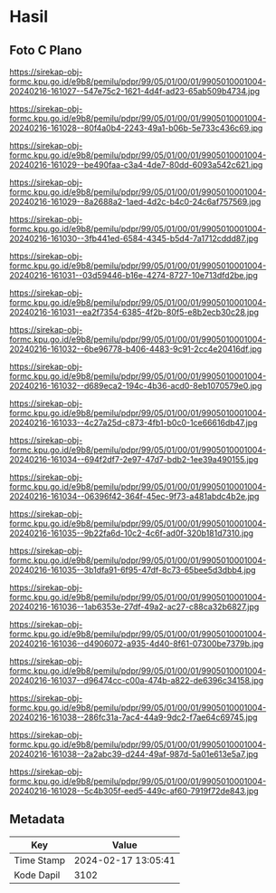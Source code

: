 # Hasil

## Foto C Plano

https://sirekap-obj-formc.kpu.go.id/e9b8/pemilu/pdpr/99/05/01/00/01/9905010001004-20240216-161027--547e75c2-1621-4d4f-ad23-65ab509b4734.jpg

https://sirekap-obj-formc.kpu.go.id/e9b8/pemilu/pdpr/99/05/01/00/01/9905010001004-20240216-161028--80f4a0b4-2243-49a1-b06b-5e733c436c69.jpg

https://sirekap-obj-formc.kpu.go.id/e9b8/pemilu/pdpr/99/05/01/00/01/9905010001004-20240216-161029--be490faa-c3a4-4de7-80dd-6093a542c621.jpg

https://sirekap-obj-formc.kpu.go.id/e9b8/pemilu/pdpr/99/05/01/00/01/9905010001004-20240216-161029--8a2688a2-1aed-4d2c-b4c0-24c6af757569.jpg

https://sirekap-obj-formc.kpu.go.id/e9b8/pemilu/pdpr/99/05/01/00/01/9905010001004-20240216-161030--3fb441ed-6584-4345-b5d4-7a1712cddd87.jpg

https://sirekap-obj-formc.kpu.go.id/e9b8/pemilu/pdpr/99/05/01/00/01/9905010001004-20240216-161031--03d59446-b16e-4274-8727-10e713dfd2be.jpg

https://sirekap-obj-formc.kpu.go.id/e9b8/pemilu/pdpr/99/05/01/00/01/9905010001004-20240216-161031--ea2f7354-6385-4f2b-80f5-e8b2ecb30c28.jpg

https://sirekap-obj-formc.kpu.go.id/e9b8/pemilu/pdpr/99/05/01/00/01/9905010001004-20240216-161032--6be96778-b406-4483-9c91-2cc4e20416df.jpg

https://sirekap-obj-formc.kpu.go.id/e9b8/pemilu/pdpr/99/05/01/00/01/9905010001004-20240216-161032--d689eca2-194c-4b36-acd0-8eb1070579e0.jpg

https://sirekap-obj-formc.kpu.go.id/e9b8/pemilu/pdpr/99/05/01/00/01/9905010001004-20240216-161033--4c27a25d-c873-4fb1-b0c0-1ce66616db47.jpg

https://sirekap-obj-formc.kpu.go.id/e9b8/pemilu/pdpr/99/05/01/00/01/9905010001004-20240216-161034--694f2df7-2e97-47d7-bdb2-1ee39a490155.jpg

https://sirekap-obj-formc.kpu.go.id/e9b8/pemilu/pdpr/99/05/01/00/01/9905010001004-20240216-161034--06396f42-364f-45ec-9f73-a481abdc4b2e.jpg

https://sirekap-obj-formc.kpu.go.id/e9b8/pemilu/pdpr/99/05/01/00/01/9905010001004-20240216-161035--9b22fa6d-10c2-4c6f-ad0f-320b181d7310.jpg

https://sirekap-obj-formc.kpu.go.id/e9b8/pemilu/pdpr/99/05/01/00/01/9905010001004-20240216-161035--3b1dfa91-6f95-47df-8c73-65bee5d3dbb4.jpg

https://sirekap-obj-formc.kpu.go.id/e9b8/pemilu/pdpr/99/05/01/00/01/9905010001004-20240216-161036--1ab6353e-27df-49a2-ac27-c88ca32b6827.jpg

https://sirekap-obj-formc.kpu.go.id/e9b8/pemilu/pdpr/99/05/01/00/01/9905010001004-20240216-161036--d4906072-a935-4d40-8f61-07300be7379b.jpg

https://sirekap-obj-formc.kpu.go.id/e9b8/pemilu/pdpr/99/05/01/00/01/9905010001004-20240216-161037--d96474cc-c00a-474b-a822-de6396c34158.jpg

https://sirekap-obj-formc.kpu.go.id/e9b8/pemilu/pdpr/99/05/01/00/01/9905010001004-20240216-161038--286fc31a-7ac4-44a9-9dc2-f7ae64c69745.jpg

https://sirekap-obj-formc.kpu.go.id/e9b8/pemilu/pdpr/99/05/01/00/01/9905010001004-20240216-161038--2a2abc39-d244-49af-987d-5a01e613e5a7.jpg

https://sirekap-obj-formc.kpu.go.id/e9b8/pemilu/pdpr/99/05/01/00/01/9905010001004-20240216-161028--5c4b305f-eed5-449c-af60-7919f72de843.jpg


## Metadata

| Key        | Value               |
| ---------- | ------------------- |
| Time Stamp | 2024-02-17 13:05:41 |
| Kode Dapil | 3102                |




